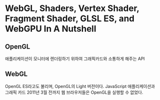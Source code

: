 # WebGL, Shaders, Vertex Shader, Fragment Shader, GLSL ES, and WebGPU In A Nutshell

## OpenGL

애플리케이션이 모니터에 렌더링하기 위하여 그래픽카드와 소통하게 해주는 API



## WebGL

OpenGL ES라고도 불리며, OpenGL의 Light 버전이다. JavaScript 애플리케이션과 그래픽 카드 2011년 3월 전까지 웹 브라우저들은 OpenGL을 실행할 수 없었다. 